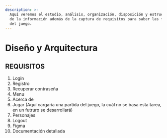 ```yaml
---
description: >-
  Aquí veremos el estudio, análisis, organización, disposición y estructuración
  de la información además de la captura de requisitos para saber las funciones
  del juego.
---
```


# Diseño y Arquitectura

## REQUISITOS

1. Login
2. Registro
3. Recuperar contraseña
4. Menu
5. Acerca de
6. Jugar (Aquí cargaría una partida del juego, la cuál no se basa esta tarea, en un futruro se desarrollará)
7. Personajes
8. Logout
9. Figma
10. Documentación detallada
